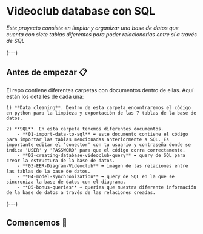 # Videoclub database con SQL

_Este proyecto consiste en limpiar y organizar una base de datos que cuenta con siete tablas diferentes para poder relacionarlas entre sí a través de SQL_

(---)

## Antes de empezar 📋

El repo contiene diferentes carpetas con documentos dentro de ellas. Aquí están los detalles de cada una:
    
    1) **Data cleaning**. Dentro de esta carpeta encontraremos el código en python para la limpieza y exportación de las 7 tablas de la base de datos.
    
    2) **SQL**. En esta carpeta tenemos diferentes documentos.
        - **01-import-data-to-sql** ➡ este documento contiene el código para importar las tablas mencionadas anteriormente a SQL. Es importante editar el 'conector' con tu usuario y contraseña donde se indica 'USER' y 'PASSWORD' para que el código corra correctamente.
        - **02-creating-database-videoclub-query** ➡ query de SQL para crear la estructura de la base de datos.
        - **03-EER-Diagram-Videoclub** ➡ imagen de las relaciones entre las tablas de la base de datos.
        - **04-model-synchronization** ➡ query de SQL en la que se sincroniza la base de datos con el diagrama.
        - **05-bonus-queries** ➡ queries que muestra diferente información de la base de datos a través de las relaciones creadas.

(---) 

## Comencemos 🚀

